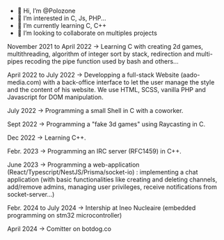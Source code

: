 - 👋 Hi, I’m @Polozone
- 👀 I’m interested in C, Js, PHP...
- 🌱 I’m currently learning C, C++
- 💞️ I’m looking to collaborate on multiples projects

November 2021 to April 2022 -> Learning C with creating 2d games, multithreading, algorithm of integer sort by stack, redirection and multi-pipes recoding the pipe function used by bash and others...

April 2022 to July 2022 -> Developping a full-stack Website (aado-media.com) with a back-office interface to let the user manage the style and the content of his website. We use HTML, SCSS, vanilla PHP and Javascript for DOM manipulation.

July 2022 -> Programming a small Shell in C with a coworker.

Sept 2022 -> Programming a "fake 3d games" using Raycasting in C.

Dec  2022 -> Learning C++.

Febr. 2023 -> Programming an IRC server (RFC1459) in C++.

June 2023 -> Programming a web-application (React/Typescript/NestJS/Prisma/socket-io) : implementing a chat application (with basic functionalities like creating and deleting channels, add/remove admins, managing user privileges, receive notifications from socket-server...)

Febr. 2024 to July 2024 -> Intership at Ineo Nucleaire (embedded programming on stm32 microcontroller)

April 2024 -> Comitter on botdog.co
